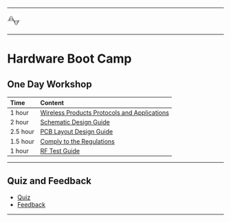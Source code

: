 ********
![hardware](files/hardware.png)
********

# Hardware Boot Camp

## One Day Workshop
| Time | Content |  
|:---- |:----|    
| 1 hour | [Wireless Products Protocols and Applications](Wireless-Products-Protocols-and-Applications)
| 2 hour | [Schematic Design Guide](Schematic-Design-Guide) |
| 2.5 hour | [PCB Layout Design Guide](PCB-Layout-Design-Guide) |
| 1.5 hour | [Comply to the Regulations](Comply-to-the-Regulations)|
| 1 hour | [RF Test Guide](RF-Test-Guide) |

*************

## Quiz and Feedback
- [Quiz]()
- [Feedback]()

********